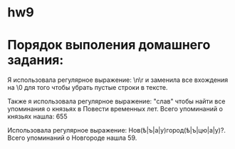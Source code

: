 # hw9
# Порядок выполения домашнего задания:

Я использовала регулярное выражение: \n\r и заменила все вхождения на \0 для того чтобы убрать пустые строки в тексте.

Также я использовала регулярное выражение: "слав" чтобы найти все упоминания о князьях в Повести временных лет. Всего упоминаний о князьях нашла: 655

Использовала регулярное выражение: Нов(ѣ|ъ|а|у)город(ѣ|ъ|цю|а|у)?. Всего упоминаний о Новгороде нашла 59.
